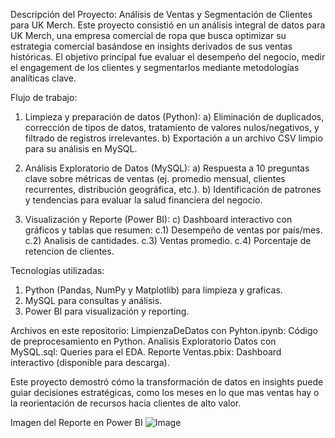 Descripción del Proyecto: Análisis de Ventas y Segmentación de Clientes para UK Merch.
Este proyecto consistió en un análisis integral de datos para UK Merch, una empresa comercial de ropa que busca optimizar su estrategia comercial basándose en insights derivados de sus ventas históricas. El objetivo principal fue evaluar el desempeño del negocio, medir el engagement de los clientes y segmentarlos mediante metodologías analíticas clave.

Flujo de trabajo:

1. Limpieza y preparación de datos (Python):
   a) Eliminación de duplicados, corrección de tipos de datos, tratamiento de valores nulos/negativos, y filtrado de registros irrelevantes.
   b) Exportación a un archivo CSV limpio para su análisis en MySQL.

2. Análisis Exploratorio de Datos (MySQL):
   a) Respuesta a 10 preguntas clave sobre métricas de ventas (ej. promedio mensual, clientes recurrentes, distribución geográfica, etc.).
   b) Identificación de patrones y tendencias para evaluar la salud financiera del negocio.

3. Visualización y Reporte (Power BI):
   c) Dashboard interactivo con gráficos y tablas que resumen:
       c.1) Desempeño de ventas por país/mes.
       c.2) Analisis de cantidades.
       c.3) Ventas promedio.
       c.4) Porcentaje de retencion de clientes.

    

Tecnologías utilizadas:
1. Python (Pandas, NumPy y Matplotlib) para limpieza y graficas.
2. MySQL para consultas y análisis.
3. Power BI para visualización y reporting.

Archivos en este repositorio:
LimpienzaDeDatos con Pyhton.ipynb: Código de preprocesamiento en Python.
Analisis Exploratorio Datos con MySQL.sql: Queries para el EDA.
Reporte Ventas.pbix: Dashboard interactivo (disponible para descarga).


Este proyecto demostró cómo la transformación de datos en insights puede guiar decisiones estratégicas, como los meses en lo que mas ventas hay o la reorientación de recursos hacia clientes de alto valor.

Imagen del Reporte en Power BI
![Image](https://github.com/user-attachments/assets/2eebdb0c-abf6-4df4-bda2-9ec0ba5e5153)
